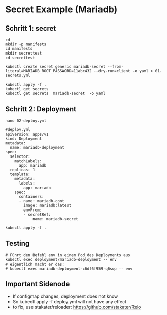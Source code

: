 # Secret Example (Mariadb) 

## Schritt 1: secret  

```
cd 
mkdir -p manifests
cd manifests
mkdir secrettest
cd secrettest 
```

```
kubectl create secret generic mariadb-secret --from-literal=MARIADB_ROOT_PASSWORD=11abc432 --dry-run=client -o yaml > 01-secrets.yml
```

```
kubectl apply -f .
kubectl get secrets 
kubectl get secrets  mariadb-secret  -o yaml
```


## Schritt 2: Deployment 
```
nano 02-deploy.yml
```

```
#deploy.yml 
apiVersion: apps/v1
kind: Deployment
metadata:
  name: mariadb-deployment
spec:
  selector:
    matchLabels:
      app: mariadb
  replicas: 1 
  template:
    metadata:
      labels:
        app: mariadb
    spec:
      containers:
      - name: mariadb-cont
        image: mariadb:latest
        envFrom:
        - secretRef:
            name: mariadb-secret

```

```
kubectl apply -f .
```

## Testing 

```
# Führt den Befehl env in einem Pod des Deployments aus  
kubectl exec deployment/mariadb-deployment -- env
# eigentlich macht er das:
# kubectl exec mariadb-deployment-c6df6f959-q6swp -- env
```


## Important Sidenode 

  * If configmap changes, deployment does not know
  * So kubectl apply -f deploy.yml will not have any effect
  * to fix, use stakater/reloader: https://github.com/stakater/Relo
